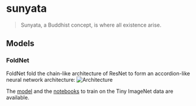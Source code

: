 # sunyata
> Sunyata, a Buddhist concept, is where all existence arise. 
## Models
### FoldNet
FoldNet fold the chain-like architecture of ResNet to form an accordion-like neural network architecture:
![Architecture](notebooks/foldnet_arch.PNG)

The [model](sunyata/pytorch/arch/foldnet.py) and the [notebooks](notebooks/foldnet_tiny_imagenet.ipynb) to train on the Tiny ImageNet data are available.
